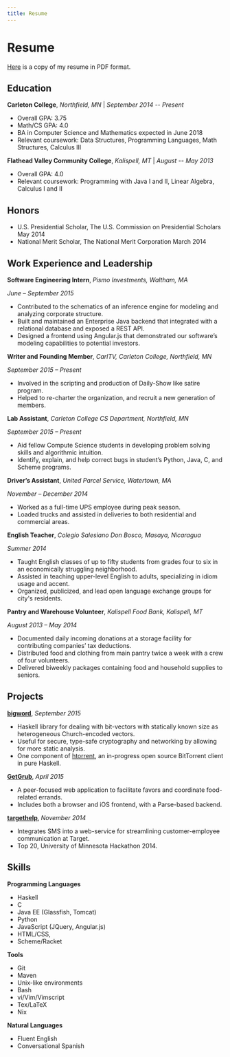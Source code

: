 ```yaml
---
title: Resume
---
```


# Resume

[Here](https://github.com/nickspinale/resume/raw/master/nickspinale-resume.pdf) is a copy of my resume in PDF format.

## Education

**Carleton College**, *Northfield, MN* | *September 2014 -- Present*


*   Overall GPA: 3.75
*   Math/CS GPA: 4.0
*   BA in Computer Science and Mathematics expected in June 2018
*   Relevant coursework: Data Structures, Programming Languages, Math Structures, Calculus III

**Flathead Valley Community College**, *Kalispell, MT* |  *August -- May 2013*


*   Overall GPA: 4.0
*   Relevant coursework: Programming with Java I and II, Linear Algebra, Calculus I and II

## Honors

*   U.S. Presidential Scholar, The U.S. Commission on Presidential Scholars	May 2014
*   National Merit Scholar, The National Merit Corporation	March 2014

## Work Experience and Leadership

**Software Engineering Intern**, *Pismo Investments, Waltham, MA*

*June – September 2015*

*   Contributed to the schematics of an inference engine for modeling and analyzing corporate structure.
*   Built and maintained an Enterprise Java backend that integrated with a relational database and exposed a REST API.
*   Designed a frontend using Angular.js that demonstrated our software’s modeling capabilities to potential investors.

**Writer and Founding Member**, *CarlTV, Carleton College, Northfield, MN*

*September 2015 – Present*

*   Involved in the scripting and production of Daily-Show like satire program.
*   Helped to re-charter the organization, and recruit a new generation of members.

**Lab Assistant**, *Carleton College CS Department, Northfield, MN*

*September 2015 – Present*

*   Aid fellow Compute Science students in developing problem solving skills and algorithmic intuition.
*   Identify, explain, and help correct bugs in student’s Python, Java, C, and Scheme programs.

**Driver’s Assistant**, *United Parcel Service, Watertown, MA*

*November – December 2014*

*   Worked as a full-time UPS employee during peak season.
*   Loaded trucks and assisted in deliveries to both residential and commercial areas.

**English Teacher**, *Colegio Salesiano Don Bosco, Masaya, Nicaragua*

*Summer 2014*

*   Taught English classes of up to fifty students from grades four to six in an economically struggling neighborhood.
*   Assisted in teaching upper-level English to adults, specializing in idiom usage and accent.
*   Organized, publicized, and lead open language exchange groups for city's residents.

**Pantry and Warehouse Volunteer**, *Kalispell Food Bank, Kalispell, MT*

*August 2013 – May 2014*

*   Documented daily incoming donations at a storage facility for contributing companies’ tax deductions.
*   Distributed food and clothing from main pantry twice a week with a crew of four volunteers.
*   Delivered biweekly packages containing food and household supplies to seniors.

## Projects

**[bigword](https://github.com/nickspinale/bigword)**, *September 2015*

*   Haskell library for dealing with bit-vectors with statically known size as heterogeneous Church-encoded vectors.
*   Useful for secure, type-safe cryptography and networking by allowing for more static analysis.
*   One component of [htorrent](github.com/nickspinale/htorrent), an in-progress open source BitTorrent client in pure Haskell.

**[GetGrub](https://github.com/kevinkowalew/GetGrub)**, *April 2015*

*   A peer-focused web application to facilitate favors and coordinate food-related errands.
*   Includes both a browser and iOS frontend, with a Parse-based backend.

**[targethelp](https://github.com/chetaldrich/targethelp)**, *November 2014*

*   Integrates SMS into a web-service for streamlining customer-employee communication at Target.
*   Top 20, University of Minnesota Hackathon 2014.

## Skills

**Programming Languages**

*   Haskell
*   C
*   Java EE (Glassfish, Tomcat)
*   Python
*   JavaScript (JQuery, Angular.js)
*   HTML/CSS, 
*   Scheme/Racket

**Tools**

*   Git
*   Maven
*   Unix-like environments
*   Bash
*   vi/Vim/Vimscript
*   Tex/LaTeX
*   Nix

**Natural Languages**

*   Fluent English
*   Conversational Spanish
